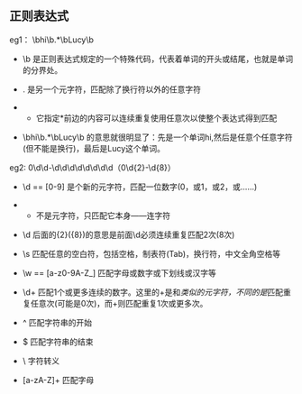 ## 正则表达式
eg1： \bhi\b.*\bLucy\b

- \b 是正则表达式规定的一个特殊代码，代表着单词的开头或结尾，也就是单词的分界处。
- . 是另一个元字符，匹配除了换行符以外的任意字符
- * 它指定*前边的内容可以连续重复使用任意次以使整个表达式得到匹配

- \bhi\b.*\bLucy\b 的意思就很明显了：先是一个单词hi,然后是任意个任意字符(但不能是换行)，最后是Lucy这个单词。

eg2: 0\d\d-\d\d\d\d\d\d\d\d（0\d{2}-\d{8}）

- \d == [0-9] 是个新的元字符，匹配一位数字(0，或1，或2，或……)
- - 不是元字符，只匹配它本身——连字符
- \d 后面的{2}({8})的意思是前面\d必须连续重复匹配2次(8次)


- \s 匹配任意的空白符，包括空格，制表符(Tab)，换行符，中文全角空格等
- \w == [a-z0-9A-Z_] 匹配字母或数字或下划线或汉字等
- \d+ 匹配1个或更多连续的数字。这里的+是和*类似的元字符，不同的是*匹配重复任意次(可能是0次)，而+则匹配重复1次或更多次。
- ^	匹配字符串的开始
- $	匹配字符串的结束
- \ 字符转义
- [a-zA-Z]+ 匹配字母

